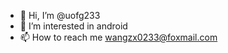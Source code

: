 - 👋 Hi, I’m @uofg233
- 👀 I’m interested in android
- 📫 How to reach me wangzx0233@foxmail.com

<!---
uofg233/uofg233 is a ✨ special ✨ repository because its `README.md` (this file) appears on your GitHub profile.
You can click the Preview link to take a look at your changes.
--->
